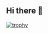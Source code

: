 ## Hi there 👋

[![trophy](https://github-profile-trophy.vercel.app/?username=ryo-ma&theme=onedark)](https://github.com/lillian0x1a/github-profile-trophy)
<!--
**lillian0x1a/lillian0x1a** is a ✨ _special_ ✨ repository because its `README.md` (this file) appears on your GitHub profile.

Here are some ideas to get you started:

- 🔭 I’m currently working on ...
- 🌱 I’m currently learning ...
- 👯 I’m looking to collaborate on ...
- 🤔 I’m looking for help with ...
- 💬 Ask me about ...
- 📫 How to reach me: ...
- 😄 Pronouns: ...
- ⚡ Fun fact: ...
-->
